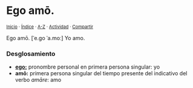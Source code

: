# Ego amō.
<sup>[Inicio](https://github.com/jucardus/jucardus.github.io/blob/main/readme.md) · [Índice](https://github.com/jucardus/jucardus.github.io/blob/main/indices/frases-latinas.md) · [A-Z](https://github.com/jucardus/jucardus.github.io/blob/main/indices/alfabetico.md) · [Actividad](https://github.com/jucardus/jucardus.github.io/blob/main/indices/actividad.md) · [Compartir](https://x.com/intent/tweet?text=%C2%ABEgo%20am%C5%8D.%C2%BB%20en%20Frases%20latinas%2C%20desglosada%20y%20con%20enlaces%20gramaticales.%0A%E2%86%92%20https%3A%2F%2Fgithub.com%2Fjucardus%2Frepo%2Fblob%2Fmain%2Fcontenido%2F25%2F04%2F25%2Fego-amo.md%0A%0A%23frss_ltns_jucardus%0A%40jucardus)</sup>

Ego amō. [ˈe.go ˈa.moː] Yo amo.

### Desglosamiento

* [**ego:**](https://github.com/jucardus/jucardus.github.io/blob/main/contenido/25/04/22/ego.md) pronombre personal en primera persona singular: yo
* **amō:** primera persona singular del tiempo presente del indicativo del verbo _amāre_: amo
